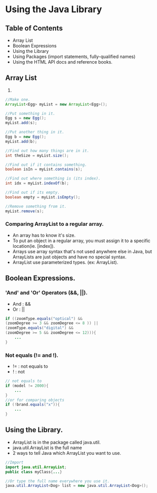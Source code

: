 # Using the Java Library

## Table of Contents
- Array List
- Boolean Expressions
- Using the Library
- Using Packages (import statements, fully-qualified names)
- Using the HTML API docs and reference books.

## Array List
1. 
```java
//Make one.
ArrayList<Egg> myList = new ArrayList<Egg>();

//Put something in it.
Egg s = new Egg();
myList.add(s);

//Put another thing in it.
Egg b = new Egg();
myList.add(b);

//Find out how many things are in it.
int theSize = myList.size();

//Find out if it contains something.
boolean isIn = myList.contains(s);

//Find out where something is (its index).
int idx = myList.indexOf(b);

//Find out if its empty.
boolean empty = myList.isEmpty();

//Remove something from it.
myList.remove(s);
```

### Comparing ArrayList to a regular array.
- An array has to know it's size.
- To put an object in a regular array, you must assign it to a specific location(ie. [index]).
- Arrays use array syntax that's not used anywhere else in Java, but ArrayLists are just objects and have no special syntax.
- ArrayList use parameterized types. (ex: ArrayList<String>).

## Boolean Expressions.

### 'And' and 'Or' Operators (&&, ||).
- And : &&
- Or : ||
```java
if ((zoomType.equals("optical") && 
(zoomDegree >= 3 && zoomDegree <= 8 )) ||
(zoomType.equals("digital") && 
(zoomDegree >= 5 && zoomDegree <= 12))){
    ...
}
```

### Not equals (!= and !).
- != : not equals to
- ! : not 
```java
// not equals to
if (model != 2000){
    ...
}
//or for comparing objects
if (!brand.equals("x")){
    ...
}
```

## Using the Library.
- ArrayList is in the package called java.util.
- java.util.ArrayList is the full name 
- 2 ways to tell Java which ArrayList you want to use.
```java
//Import
import java.util.ArrayList;
public class myClass{...}

//Or type the full name everywhere you use it.
java.util.ArrayList<Dog> list = new java.util.ArrayList<Dog>();
```